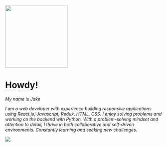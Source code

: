 ### <img src="https://media.giphy.com/media/mGcNjsfWAjY5AEZNw6/giphy.gif" width="200">
<h1><strong>Howdy!</strong></h1>
<p><em>My name is Jake</em></p>
<p><em>I am a web developer with experience building responsive applications using React.js, Javascript, Redux, HTML, CSS. I enjoy solving problems and working on the backend with Python. With a problem-solving mindset and attention to detail, I thrive in both collaborative and self-driven environments. Constantly learning and seeking new challenges.
</em></p>

<a href="https://github.com/jeiku/jeiku">
  <img align="center" src="https://github-readme-stats.vercel.app/api/top-langs/?username=jeiku&count_private=true&hide=html&theme=dracula" />
</a>
</p>
<!-- <end>


<!--
**jeiku/jeiku** is a ✨ _special_ ✨ repository because its `README.md` (this file) appears on your GitHub profile.

Here are some ideas to get you started:

- 🔭 I’m currently working on ...
- 🌱 I’m currently learning ...
- 👯 I’m looking to collaborate on ...
- 🤔 I’m looking for help with ...
- 💬 Ask me about ...
- 📫 How to reach me: ...
- 😄 Pronouns: ...
- ⚡ Fun fact: ...
-->
